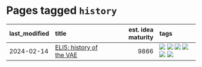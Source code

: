 # Pages tagged `history`

|last_modified|title|est. idea maturity|tags
|:---|:---|---:|:---|
|2024-02-14|[ELI5: history of the VAE](../ufldl_history.md)|9866|[![](https://img.shields.io/badge/tag-education-d548d8)](../tags/education.md) [![](https://img.shields.io/badge/tag-feature_learning-1ee399)](../tags/feature_learning.md) [![](https://img.shields.io/badge/tag-history-49fd1a)](../tags/history.md) [![](https://img.shields.io/badge/tag-history_of_science-6edb5)](../tags/history_of_science.md) [![](https://img.shields.io/badge/tag-publication-98b52b)](../tags/publication.md) [![](https://img.shields.io/badge/tag-vae-f1c85)](../tags/vae.md)|